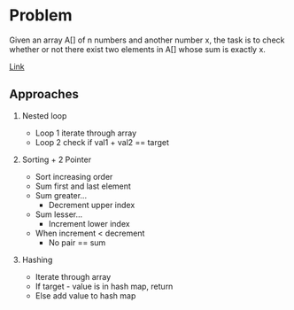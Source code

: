 
# Problem

Given an array A[] of n numbers and another number x, the task is to check whether or not there exist two elements in A[] whose sum is exactly x.

[Link](https://www.geeksforgeeks.org/check-if-pair-with-given-sum-exists-in-array/#)

## Approaches
1. Nested loop
    - Loop 1 iterate through array
    - Loop 2 check if val1 + val2 == target

2. Sorting + 2 Pointer
    - Sort increasing order
    - Sum first and last element
    - Sum greater...
        - Decrement upper index
    - Sum lesser...
        - Increment lower index
    - When increment < decrement 
        - No pair == sum

3. Hashing
    - Iterate through array
    - If target - value is in hash map, return
    - Else add value to hash map
